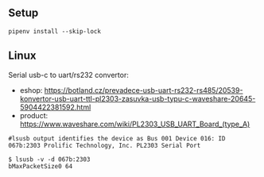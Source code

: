 
## Setup
```
pipenv install --skip-lock

```

## Linux

Serial usb-c to uart/rs232 convertor:
- eshop: https://botland.cz/prevadece-usb-uart-rs232-rs485/20539-konvertor-usb-uart-ttl-pl2303-zasuvka-usb-typu-c-waveshare-20645-5904422381592.html
- product: https://www.waveshare.com/wiki/PL2303_USB_UART_Board_(type_A)


```
#lsusb output identifies the device as Bus 001 Device 016: ID 067b:2303 Prolific Technology, Inc. PL2303 Serial Port

$ lsusb -v -d 067b:2303
bMaxPacketSize0 64
```
